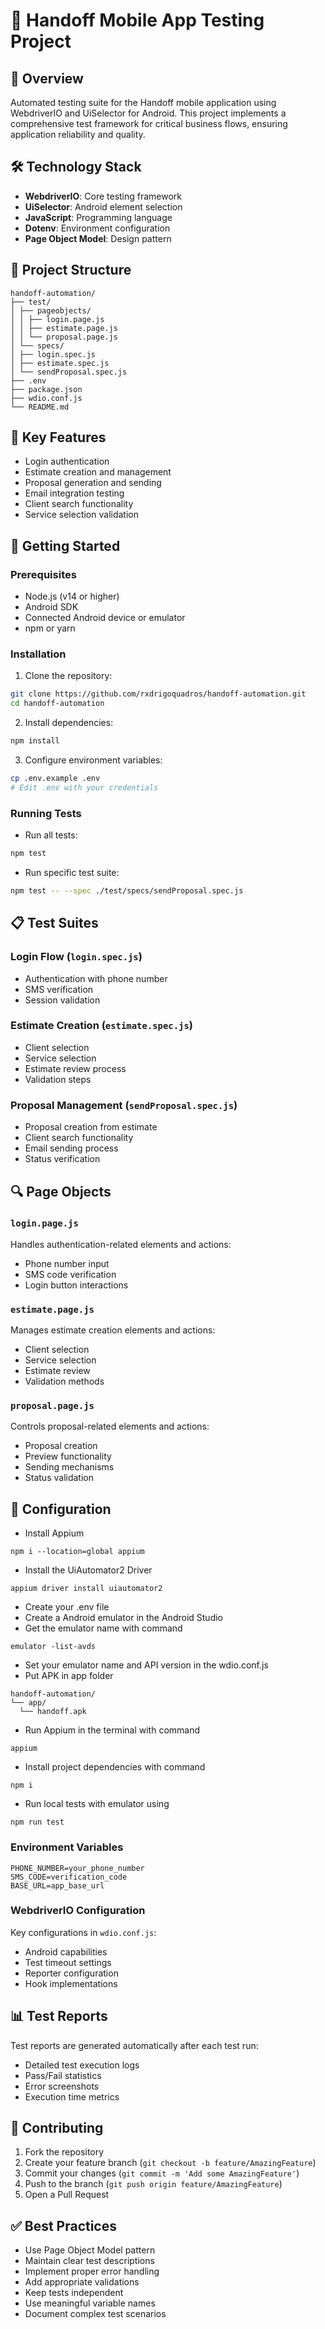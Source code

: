 # 🌟 Handoff Mobile App Testing Project

## 📱 Overview
Automated testing suite for the Handoff mobile application using WebdriverIO and UiSelector for Android. This project implements a comprehensive test framework for critical business flows, ensuring application reliability and quality.

## 🛠️ Technology Stack
- **WebdriverIO**: Core testing framework
- **UiSelector**: Android element selection
- **JavaScript**: Programming language
- **Dotenv**: Environment configuration
- **Page Object Model**: Design pattern

## 📂 Project Structure
```
handoff-automation/
├── test/
│ ├── pageobjects/
│ │ ├── login.page.js
│ │ ├── estimate.page.js
│ │ └── proposal.page.js
│ └── specs/
│ ├── login.spec.js
│ ├── estimate.spec.js
│ └── sendProposal.spec.js
├── .env
├── package.json
├── wdio.conf.js
└── README.md
```

## 🔑 Key Features
- Login authentication
- Estimate creation and management
- Proposal generation and sending
- Email integration testing
- Client search functionality
- Service selection validation

## 🚀 Getting Started

### Prerequisites
- Node.js (v14 or higher)
- Android SDK
- Connected Android device or emulator
- npm or yarn

### Installation
1. Clone the repository:
```bash
git clone https://github.com/rxdrigoquadros/handoff-automation.git
cd handoff-automation
```

2. Install dependencies:
```bash
npm install
```

3. Configure environment variables:
```bash
cp .env.example .env
# Edit .env with your credentials
```

### Running Tests
- Run all tests:
```bash
npm test
```

- Run specific test suite:
```bash
npm test -- --spec ./test/specs/sendProposal.spec.js
```

## 📋 Test Suites

### Login Flow (`login.spec.js`)
- Authentication with phone number
- SMS verification
- Session validation

### Estimate Creation (`estimate.spec.js`)
- Client selection
- Service selection
- Estimate review process
- Validation steps

### Proposal Management (`sendProposal.spec.js`)
- Proposal creation from estimate
- Client search functionality
- Email sending process
- Status verification

## 🔍 Page Objects

### `login.page.js`
Handles authentication-related elements and actions:
- Phone number input
- SMS code verification
- Login button interactions

### `estimate.page.js`
Manages estimate creation elements and actions:
- Client selection
- Service selection
- Estimate review
- Validation methods

### `proposal.page.js`
Controls proposal-related elements and actions:
- Proposal creation
- Preview functionality
- Sending mechanisms
- Status validation

## 🔧 Configuration
- Install Appium
```
npm i --location=global appium
```
- Install the UiAutomator2 Driver
```
appium driver install uiautomator2
```
- Create your .env file
- Create a Android emulator in the Android Studio
- Get the emulator name with command
```
emulator -list-avds
```
- Set your emulator name and API version in the wdio.conf.js
- Put APK in app folder
```
handoff-automation/
└── app/
  └── handoff.apk
```
- Run Appium in the terminal with command
```
appium
```
- Install project dependencies with command
```
npm i
```
- Run local tests with emulator using
```
npm run test
```

### Environment Variables
```env
PHONE_NUMBER=your_phone_number
SMS_CODE=verification_code
BASE_URL=app_base_url
```

### WebdriverIO Configuration
Key configurations in `wdio.conf.js`:
- Android capabilities
- Test timeout settings
- Reporter configuration
- Hook implementations

## 📊 Test Reports
Test reports are generated automatically after each test run:
- Detailed test execution logs
- Pass/Fail statistics
- Error screenshots
- Execution time metrics

## 🤝 Contributing
1. Fork the repository
2. Create your feature branch (`git checkout -b feature/AmazingFeature`)
3. Commit your changes (`git commit -m 'Add some AmazingFeature'`)
4. Push to the branch (`git push origin feature/AmazingFeature`)
5. Open a Pull Request

## ✅ Best Practices
- Use Page Object Model pattern
- Maintain clear test descriptions
- Implement proper error handling
- Add appropriate validations
- Keep tests independent
- Use meaningful variable names
- Document complex test scenarios